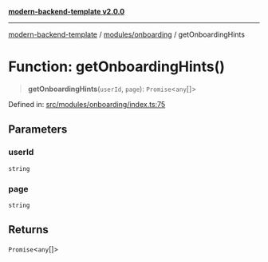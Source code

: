 [**modern-backend-template v2.0.0**](../../../README.md)

***

[modern-backend-template](../../../modules.md) / [modules/onboarding](../README.md) / getOnboardingHints

# Function: getOnboardingHints()

> **getOnboardingHints**(`userId`, `page`): `Promise`\<`any`[]\>

Defined in: [src/modules/onboarding/index.ts:75](https://github.com/maemreyo/saas-4cus-nodejs/blob/2a5b3f3aa11335dfa561e80e1feabb8e6084261e/src/modules/onboarding/index.ts#L75)

## Parameters

### userId

`string`

### page

`string`

## Returns

`Promise`\<`any`[]\>
